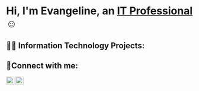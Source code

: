 <h1>Hi, I'm Evangeline, an <a href="https://www.linkedin.com/in/evangeline-joy-t-9228a9259/">IT Professional</a>☺</h1>

<h2>👨‍💻 Information Technology Projects:</h2>


<h2>🤳Connect with me:</h2>



[<img align="left" alt="Josh | LinkedIn" width="22px" src="https://cdn.jsdelivr.net/npm/simple-icons@v3/icons/linkedin.svg" />][linkedin]
[<img align="left" alt="Josh | Instagram" width="22px" src="https://cdn.jsdelivr.net/npm/simple-icons@v3/icons/instagram.svg" />][instagram]


[instagram]: https://www.instagram.com/vnn_joy
[linkedin]: https://linkedin.com/in/evangeline-joy-t-9228a9259/
